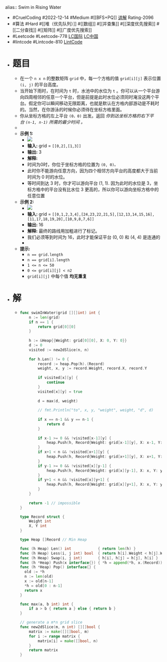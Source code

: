 alias:: Swim in Rising Water

- #CruelCoding #2022-12-14 #Medium #[[BFS+PQ]] [讲解](https://youtu.be/415Jyh8r1oc) Rating-2096
- #算法 #Hard #[[堆（优先队列）]] #[[数组]] #[[并查集]] #[[深度优先搜索]] #[[二分查找]] #[[矩阵]] #[[广度优先搜索]]
- #Leetcode #Leetcode-778 [LC国际](https://leetcode.com/problems/swim-in-rising-water/) [LC中国](https://leetcode.cn/problems/swim-in-rising-water/)
- #lintcode #Lintcode-810 [LintCode](https://www.lintcode.com/problem/810/)
- # 题目
	- 在一个 `n x n` 的整数矩阵 `grid` 中，每一个方格的值 `grid[i][j]` 表示位置 `(i, j)` 的平台高度。
	- 当开始下雨时，在时间为 `t` 时，水池中的水位为 `t` 。你可以从一个平台游向四周相邻的任意一个平台，但是前提是此时水位必须同时淹没这两个平台。假定你可以瞬间移动无限距离，也就是默认在方格内部游动是不耗时的。当然，在你游泳的时候你必须待在坐标方格里面。
	- 你从坐标方格的左上平台 `(0，0)` 出发。返回 *你到达坐标方格的右下平台 `(n-1, n-1)` 所需的最少时间 。*
	-
	- **示例 1:**
		- ![](https://assets.leetcode.com/uploads/2021/06/29/swim1-grid.jpg)
		- **输入:** grid = `[[0,2],[1,3]]`
		- **输出:** 3
		- **解释:**
		- 时间为0时，你位于坐标方格的位置为 `(0, 0)。`
		- 此时你不能游向任意方向，因为四个相邻方向平台的高度都大于当前时间为 0 时的水位。
		- 等时间到达 3 时，你才可以游向平台 (1, 1). 因为此时的水位是 3，坐标方格中的平台没有比水位 3 更高的，所以你可以游向坐标方格中的任意位置
	- **示例 2:**
		- ![](https://assets.leetcode.com/uploads/2021/06/29/swim2-grid-1.jpg)
		- **输入:** grid = `[[0,1,2,3,4],[24,23,22,21,5],[12,13,14,15,16],[11,17,18,19,20],[10,9,8,7,6]]`
		- **输出:** 16
		- **解释:** 最终的路线用加粗进行了标记。
		- 我们必须等到时间为 16，此时才能保证平台 (0, 0) 和 (4, 4) 是连通的
		-
	- **提示:**
		- `n == grid.length`
		- `n == grid[i].length`
		- `1 <= n <= 50`
		- `0 <= grid[i][j] < n2`
		- `grid[i][j]` 中每个值 **均无重复**
- # 解
	- ```go
	  func swimInWater(grid [][]int) int {
	      n := len(grid)
	      if n == 1 {
	          return grid[0][0]
	      }
	      
	      h := &Heap{{Weight: grid[0][0], X: 0, Y: 0}}
	      d := 0
	      visited := new2dSlice(n, n)
	      
	      for h.Len() != 0 {
	          record := heap.Pop(h).(Record)
	          weight, x, y := record.Weight, record.X, record.Y
	          
	          if visited[x][y] {
	              continue
	          }
	          visited[x][y] = true
	          
	          d = max(d, weight)
	          
	          // fmt.Println("to", x, y, "weight", weight, "d", d)
	          
	          if x == n-1 && y == n-1 {
	              return d
	          }
	          
	          if x-1 >= 0 && !visited[x-1][y] {
	              heap.Push(h, Record{Weight: grid[x-1][y], X: x-1, Y: y})   
	          }
	          if x+1 < n && !visited[x+1][y] {
	              heap.Push(h, Record{Weight: grid[x+1][y], X: x+1, Y: y})   
	          }
	          if y-1 >= 0 && !visited[x][y-1] {
	              heap.Push(h, Record{Weight: grid[x][y-1], X: x, Y: y-1})   
	          }
	          if y+1 < n && !visited[x][y+1] {
	              heap.Push(h, Record{Weight: grid[x][y+1], X: x, Y: y+1})   
	          }
	      }
	      
	      return -1 // impossible
	  }
	  
	  type Record struct {
	      Weight int
	      X, Y int
	  }
	  
	  type Heap []Record // Min Heap
	  
	  func (h Heap) Len() int            { return len(h) }
	  func (h Heap) Less(i, j int) bool  { return h[i].Weight < h[j].Weight }
	  func (h Heap) Swap(i, j int)       { h[i], h[j] = h[j], h[i] }
	  func (h *Heap) Push(x interface{}) { *h = append(*h, x.(Record)) }
	  func (h *Heap) Pop() interface{} {
	  	old := *h
	  	n := len(old)
	  	x := old[n-1]
	  	*h = old[0 : n-1]
	  	return x
	  }
	  
	  func max(a, b int) int {
	      if a > b { return a } else { return b }
	  }
	  
	  // generate a m*n grid slice
	  func new2dSlice(m, n int) [][]bool {
	      matrix := make([][]bool, m)
	      for i := range matrix {
	          matrix[i] = make([]bool, n)
	      }
	      return matrix
	  }
	  ```